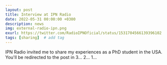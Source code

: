 ```yaml
---
layout: post
title: Interview at IPN Radio
date: 2022-05-31 00:00:00 +0300
description: news
img: external-radio-ipn.png
exurl: https://twitter.com/RadioIPNOficial/status/1531704566139396102
tags: [sharing]  # add tag
---
```

IPN Radio invited me to share my experiences as a PhD student in the USA. You'll be redirected to the post in 3... 2... 1...